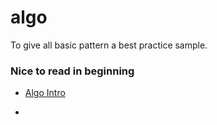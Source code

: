 # algo

To give all basic pattern a best practice sample.

### Nice to read in beginning

- [Algo Intro](https://www.teamblind.com/blog/index.php/2022/06/27/top-leetcode-patterns-coding-interview-questions/?utm_source=aimtell&utm_medium=push&utm_campaign=blog&utm_content=07092022_codinginterview_allusers)

-
